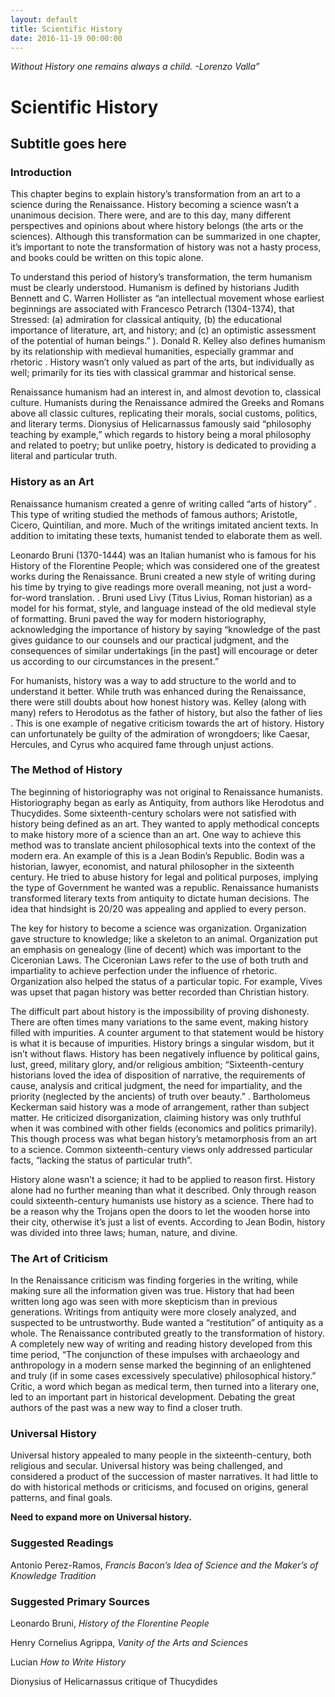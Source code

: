 ```yaml
---
layout: default
title: Scientific History
date: 2016-11-19 00:00:00
---
```


*Without History one remains always a child.*
*-Lorenzo Valla”*


# Scientific History

## Subtitle goes here


### Introduction
This chapter begins to explain history’s transformation from an art to a science during the Renaissance.  History becoming a science wasn’t a unanimous decision.  There were, and are to this day, many different perspectives and opinions about where history belongs (the arts or the sciences).  Although this transformation can be summarized in one chapter, it’s important to note the transformation of history was not a hasty process, and books could be written on this topic alone.

To understand this period of history’s transformation, the term humanism must be clearly understood.  Humanism is defined by historians Judith Bennett and C. Warren Hollister as “an intellectual movement whose earliest beginnings are associated with Francesco Petrarch (1304-1374), that Stressed: (a) admiration for classical antiquity, (b) the educational importance of literature, art, and history; and (c) an optimistic assessment of the potential of human beings.” ).  Donald R. Kelley also defines humanism by its relationship with medieval humanities, especially grammar and rhetoric .  History wasn’t only valued as part of the arts, but individually as well; primarily for its ties with classical grammar and historical sense. 

Renaissance humanism had an interest in, and almost devotion to, classical culture.  Humanists during the Renaissance admired the Greeks and Romans above all classic cultures, replicating their morals, social customs, politics, and literary terms. Dionysius of Helicarnassus famously said “philosophy teaching by example,”  which regards to history being a moral philosophy and related to poetry; but unlike poetry, history is dedicated to providing a literal and particular truth.   


### History as an Art
Renaissance humanism created a genre of writing called “arts of history” .  This type of writing studied the methods of famous authors; Aristotle, Cicero, Quintilian, and more.  Much of the writings imitated ancient texts.  In addition to imitating these texts, humanist tended to elaborate them as well. 

Leonardo Bruni (1370-1444) was an Italian humanist who is famous for his History of the Florentine People; which was considered one of the greatest works during the Renaissance. Bruni created a new style of writing during his time by trying to give readings more overall meaning, not just a word-for-word translation. .  Bruni used Livy (Titus Livius, Roman historian) as a model for his format, style, and language instead of the old medieval style of formatting.   Bruni paved the way for modern historiography, acknowledging the importance of history by saying “knowledge of the past gives guidance to our counsels and our practical judgment, and the consequences of similar undertakings [in the past] will encourage or deter us according to our circumstances in the present.”   

For humanists, history was a way to add structure to the world and to understand it better.  While truth was enhanced during the Renaissance, there were still doubts about how honest history was.  Kelley (along with many) refers to Herodotus as the father of history, but also the father of lies .  This is one example of negative criticism towards the art of history.  History can unfortunately be guilty of the admiration of wrongdoers; like Caesar, Hercules, and Cyrus who acquired fame through unjust actions.


### The Method of History
The beginning of historiography was not original to Renaissance humanists.  Historiography began as early as Antiquity, from authors like Herodotus and Thucydides.  Some sixteenth-century scholars were not satisfied with history being defined as an art.   They wanted to apply methodical concepts to make history more of a science than an art.  One way to achieve this method was to translate ancient philosophical texts into the context of the modern era.  An example of this is a Jean Bodin’s Republic.  Bodin was a historian, lawyer, economist, and natural philosopher in the sixteenth century.   He tried to abuse history for legal and political purposes, implying the type of Government he wanted was a republic.  Renaissance humanists transformed literary texts from antiquity to dictate human decisions.  The idea that hindsight is 20/20 was appealing and applied to every person. 

The key for history to become a science was organization.  Organization gave structure to knowledge; like a skeleton to an animal.  Organization put an emphasis on genealogy (line of decent) which was important to the Ciceronian Laws.  The Ciceronian Laws refer to the use of both truth and impartiality to achieve perfection under the influence of rhetoric.   Organization also helped the status of a particular topic.  For example, Vives was upset that pagan history was better recorded than Christian history.


The difficult part about history is the impossibility of proving dishonesty.  There are often times many variations to the same event, making history filled with impurities.  A counter argument to that statement would be history is what it is because of impurities.  History brings a singular wisdom, but it isn’t without flaws.  History has been negatively influence by political gains, lust, greed, military glory, and/or religious ambition; “Sixteenth-century historians loved the idea of disposition of narrative, the requirements of cause, analysis and critical judgment, the need for impartiality, and the priority (neglected by the ancients) of truth over beauty.” .  Bartholomeus Keckerman said history was a mode of arrangement, rather than subject matter.  He criticized disorganization, claiming history was only truthful when it was combined with other fields (economics and politics primarily).  This though process was what began history’s metamorphosis from an art to a science.  Common sixteenth-century views only addressed particular facts, “lacking the status of particular truth”. 

History alone wasn’t a science; it had to be applied to reason first.  History alone had no further meaning than what it described.  Only through reason could sixteenth-century humanists use history as a science.  There had to be a reason why the Trojans open the doors to let the wooden horse into their city, otherwise it’s just a list of events.  According to Jean Bodin, history was divided into three laws; human, nature, and divine. 


### The Art of Criticism
In the Renaissance criticism was finding forgeries in the writing, while making sure all the information given was true.  History that had been written long ago was seen with more skepticism than in previous generations. Writings from antiquity were more closely analyzed, and suspected to be untrustworthy. Bude wanted a “restitution” of antiquity as a whole.  The Renaissance contributed greatly to the transformation of history. A completely new way of writing and reading history developed from this time period, “The conjunction of these impulses with archaeology and anthropology in a modern sense marked the beginning of an enlightened and truly (if in some cases excessively speculative) philosophical history.”    Critic, a word which began as medical term, then turned into a literary one, led to an important part in historical development. Debating the great authors of the past was a new way to find a closer truth.


### Universal History
Universal history appealed to many people in the sixteenth-century, both religious and secular.  Universal history was being challenged, and considered a product of the succession of master narratives.  It had little to do with historical methods or criticisms, and focused on origins, general patterns, and final goals.  

**Need to expand more on Universal history.**


### Suggested Readings
Antonio Perez-Ramos, *Francis Bacon’s Idea of Science and the Maker’s of Knowledge Tradition*


### Suggested Primary Sources
Leonardo Bruni, *History of the Florentine People*

Henry Cornelius Agrippa, *Vanity of the Arts and Sciences*

Lucian *How to Write History*

Dionysius of Helicarnassus critique of Thucydides



